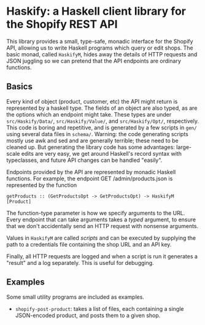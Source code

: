 # Haskify: a Haskell client library for the Shopify REST API

This library provides a small, type-safe, monadic interface for the Shopify API, allowing us to write Haskell programs which query or edit shops. The basic monad, called ``HaskifyM``, hides away the details of HTTP requests and JSON juggling so we can pretend that the API endpoints are ordinary functions.



## Basics

Every kind of object (product, customer, etc) the API might return is represented by a haskell type. The fields of an object are also typed, as are the options which an endpoint might take. These types are under ``src/Haskify/Data/``, ``src/Haskify/Value/``, and ``src/Haskify/Opt/``, respectively. This code is boring and repetitive, and is generated by a few scripts in ``gen/`` using several data files in ``schema/``. Warning: the code generating scripts mostly use awk and sed and are generally terrible; these need to be cleaned up. But generating the library code has some advantages: large-scale edits are very easy, we get around Haskell's record syntax with typeclasses, and future API changes can be handled "easily".

Endpoints provided by the API are represented by monadic Haskell functions. For example, the endpoint GET /admin/products.json is represented by the function

    getProducts :: (GetProductsOpt -> GetProductsOpt) -> HaskifyM [Product]

The function-type parameter is how we specify arguments to the URL. Every endpoint that can take arguments takes a *typed* argument, to ensure that we don't accidentally send an HTTP request with nonsense arguments.

Values in ``HaskifyM`` are called *scripts* and can be executed by supplying the path to a credentials file containing the shop URL and an API key.

Finally, all HTTP requests are logged and when a script is run it generates a "result" and a log separately. This is useful for debugging.



## Examples

Some small utility programs are included as examples.

* ``shopify-post-product``: takes a list of files, each containing a single JSON-encoded product, and posts them to a given shop.
